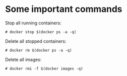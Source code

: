 # Some important commands

Stop all running containers: 
```
# docker stop $(docker ps -a -q)
```

Delete all stopped containers: 
```
# docker rm $(docker ps -a -q)
```

Delete all images: 
```
# docker rmi -f $(docker images -q)
```

